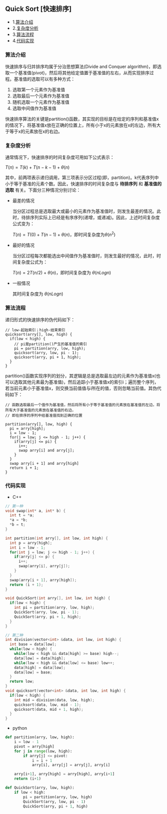 ## Quick Sort  \[快速排序\]

  * 1.[算法介绍](#算法介绍)
  * 2.[复杂度分析](#复杂度分析)
  * 3.[算法流程](#算法流程)
  * 4.[代码实现](#代码实现)

### 算法介绍

快速排序与归并排序均属于分治思想算法(Divide and Conquer algorithm)，即选取一个基准值(pivot)，然后将其他给定值置于基准值的左右，从而实现排序过程。基准值的选取可以有多种方式：

1. 选取第一个元素作为基准值
2. 选取最后一个元素作为基准值
3. 随机选取一个元素作为基准值
4. 选取中间值作为基准值

快速排序算法的关键是partition()函数，其实现的目标是在给定的序列和基准值x的情况下，将基准值x放在正确的位置上，所有小于x的元素放在x的左边，所有大于等于x的元素放在x的右边。

### 复杂度分析

通常情况下，快速排序的时间复杂度可用如下公式表示：

$T(n) = T(k) + T(n-k-1) + \theta(n)$

其中，前两项表示递归调用，第三项表示分区过程(即，partition)。k代表序列中小于等于基准的元素个数。因此，快速排序的时间复杂度与 **待排序列** 和 **基准值的选取** 有关。下面分三种情况分别讨论：

* 最差的情况

  当分区过程总是选取最大或最小的元素作为基准值时，则发生最差的情况。此时，待排序列实际上已经是有序序列(递增，或递减)。因此，上述时间复杂度公式变为：

  $T(n) = T(0) + T(n-1) + \theta(n)$，即时间复杂度为$\theta(n^2)$

* 最好的情况

  当分区过程每次都能选出中间值作为基准值时，则发生最好的情况，此时，时间复杂度公式为：

  $T(n) = 2T(n/2) + \theta(n)$，即时间复杂度为 $\theta(nLogn)$

* 一般情况

  其时间复杂度为 $\theta(nLogn)$

### 算法流程

递归形式的快速排序的伪代码如下：

```
// low-起始索引；high-结束索引
quicksort(arry[], low, high) {
  if(low < high) {
    // pi是partition()产生的基准值的索引
    pi = partition(arry, low, high);
    quicksort(arry, low, pi - 1);
    quicksort(arry, pi + 1, high);
  }
}
```

partition()函数实现序列的划分，其逻辑是总是选取最左边的元素作为基准值x(也可以选取其他元素最为基准值)，然后追踪小于基准值x的索引i；遍历整个序列，若当前元素小于基准值x，则交换当前值值与i所在的值，否则忽略当前值。其伪代码如下：

```
// 函数选取最后一个值作为基准值，然后将所有小于等于基准值的元素放在基准值的左边，将所有大于基准值的元素放在基准值的右边，
// 即在排序的序列中给基准值找到正确的位置

partition(arry[], low, high) {
  pi = arry[high];
  i = low - 1;
  for(j = low; j <= high - 1; j++) {
    if(arry[j] <= pi) {
      i++;
      swap arry[i] and arry[j];
    }
  }
  swap arry[i + 1] and arry[high]
  return i + 1;
}
```

### 代码实现

* C++

```cpp
// 第一种
void swap(int* a, int* b) {
  int t = *a;
  *a = *b;
  *b = t;
}

int partition(int arry[], int low, int high) {
  int p = arry[high];
  int i = low - 1;
  for(int j = low; j <= high - 1; j++) {
    if(arry[j] <= p) {
      i++;
      swap(arry[i], arry[j]);
    }
  }
  swap(arry[i + 1], arry[high]);
  return (i + 1);
}

void QuickSort(int arry[], int low, int high) {
  if(low < high) {
    int pi = partition(arry, low, high);
    QuickSort(arry, low, pi - 1);
    QuickSort(arry, pi + 1, high);
  }
}

// 第二种
int division(vector<int> &data, int low, int high) {
  int base = data[low];
  while(low < high) {
    while(low < high && data[high] >= base) high--;
    data[low] = data[high];
    while(low < high && data[low] <= base) low++;
    data[high] = data[low];
    data[low] = base;
  }
  return low;
}
void quicksort(vector<int> &data, int low, int high) {
  if(low < high) {
    int mid = division(data, low, high);
    quicksort(data, low, mid - 1);
    quicksort(data, mid + 1, high);
  }
}
```
* python

```python
def partition(arry, low, high):
    i = low - 1
    pivot = arry[high]
    for j in range(low, high):
        if arry[j] <= pivot:
            i = i + 1
            arry[i], arry[j] = arry[j], arry[i]

    arry[i+1], arry[high] = arry[high], arry[i+1]
    return (i+1)

def QuickSort(arry, low, high):
    if low < high:
        pi = partition(arry, low, high)
        QuickSort(arry, low, pi - 1)
        QuickSort(arry, pi + 1, high)
```
